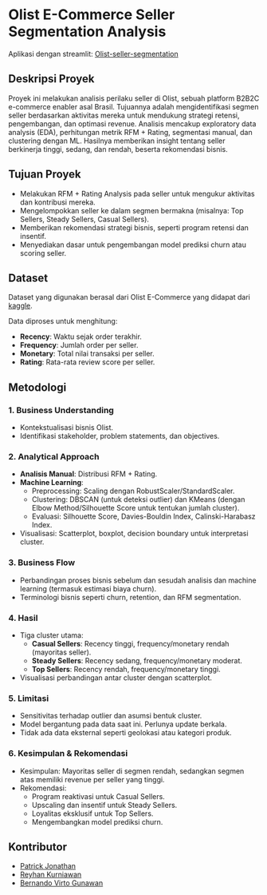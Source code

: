 # Olist E-Commerce Seller Segmentation Analysis
Aplikasi dengan streamlit: [Olist-seller-segmentation](https://olist-seller-segmentation.streamlit.app/)

## Deskripsi Proyek
Proyek ini melakukan analisis perilaku seller di Olist, sebuah platform B2B2C e-commerce enabler asal Brasil. Tujuannya adalah mengidentifikasi segmen seller berdasarkan aktivitas mereka untuk mendukung strategi retensi, pengembangan, dan optimasi revenue. Analisis mencakup exploratory data analysis (EDA), perhitungan metrik RFM + Rating, segmentasi manual, dan clustering dengan ML. Hasilnya memberikan insight tentang seller berkinerja tinggi, sedang, dan rendah, beserta rekomendasi bisnis.

## Tujuan Proyek
- Melakukan RFM + Rating Analysis pada seller untuk mengukur aktivitas dan kontribusi mereka.
- Mengelompokkan seller ke dalam segmen bermakna (misalnya: Top Sellers, Steady Sellers, Casual Sellers).
- Memberikan rekomendasi strategi bisnis, seperti program retensi dan insentif.
- Menyediakan dasar untuk pengembangan model prediksi churn atau scoring seller.

## Dataset
Dataset yang digunakan berasal dari Olist E-Commerce yang didapat dari [kaggle](https://www.kaggle.com/datasets/olistbr/brazilian-ecommerce).

Data diproses untuk menghitung:
- **Recency**: Waktu sejak order terakhir.
- **Frequency**: Jumlah order per seller.
- **Monetary**: Total nilai transaksi per seller.
- **Rating**: Rata-rata review score per seller.

## Metodologi
### 1. Business Understanding
- Kontekstualisasi bisnis Olist.
- Identifikasi stakeholder, problem statements, dan objectives.

### 2. Analytical Approach
- **Analisis Manual**: Distribusi RFM + Rating.
- **Machine Learning**:
  - Preprocessing: Scaling dengan RobustScaler/StandardScaler.
  - Clustering: DBSCAN (untuk deteksi outlier) dan KMeans (dengan Elbow Method/Silhouette Score untuk tentukan jumlah cluster).
  - Evaluasi: Silhouette Score, Davies-Bouldin Index, Calinski-Harabasz Index.
- Visualisasi: Scatterplot, boxplot, decision boundary untuk interpretasi cluster.

### 3. Business Flow
- Perbandingan proses bisnis sebelum dan sesudah analisis dan machine learning (termasuk estimasi biaya churn).
- Terminologi bisnis seperti churn, retention, dan RFM segmentation.

### 4. Hasil
- Tiga cluster utama:
  - **Casual Sellers**: Recency tinggi, frequency/monetary rendah (mayoritas seller).
  - **Steady Sellers**: Recency sedang, frequency/monetary moderat.
  - **Top Sellers**: Recency rendah, frequency/monetary tinggi.
- Visualisasi perbandingan antar cluster dengan scatterplot.

### 5. Limitasi
- Sensitivitas terhadap outlier dan asumsi bentuk cluster.
- Model bergantung pada data saat ini. Perlunya update berkala.
- Tidak ada data eksternal seperti geolokasi atau kategori produk.

### 6. Kesimpulan & Rekomendasi
- Kesimpulan: Mayoritas seller di segmen rendah, sedangkan segmen atas memiliki revenue per seller yang tinggi.
- Rekomendasi:
  - Program reaktivasi untuk Casual Sellers.
  - Upscaling dan insentif untuk Steady Sellers.
  - Loyalitas eksklusif untuk Top Sellers.
  - Mengembangkan model prediksi churn.

## Kontributor
- [Patrick Jonathan](https://github.com/patrickjoo)
- [Reyhan Kurniawan](https://github.com/ReyhanKurniawan10)
- [Bernando Virto Gunawan](https://github.com/bernandogunawan)


